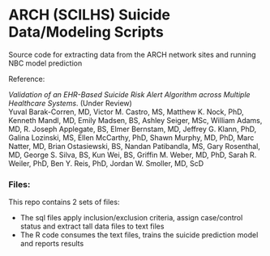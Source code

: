 # ARCH (SCILHS) Suicide Data/Modeling Scripts

Source code for extracting data from the ARCH network sites and running NBC model prediction

Reference:

*Validation of an EHR-Based Suicide Risk Alert Algorithm across Multiple Healthcare Systems*.  (Under Review)  
Yuval Barak-Corren, MD, Victor M. Castro, MS, Matthew K. Nock, PhD, Kenneth Mandl, MD, Emily Madsen, BS, Ashley Seiger, MSc, William Adams, MD, R. Joseph Applegate, BS, Elmer Bernstam, MD, Jeffrey G. Klann, PhD, Galina Lozinski, MS, Ellen McCarthy, PhD, Shawn Murphy, MD, PhD, Marc Natter, MD, Brian Ostasiewski, BS, Nandan Patibandla, MS, Gary Rosenthal, MD, George S. Silva, BS, Kun Wei, BS, Griffin M. Weber, MD, PhD, Sarah R. Weiler, PhD, Ben Y. Reis, PhD, Jordan W. Smoller, MD, ScD




### Files:

This repo contains 2 sets of files:  
 - The sql files apply inclusion/exclusion criteria, assign case/control status and extract tall data files to text files  
 - The R code consumes the text files, trains the suicide prediction model and reports results


